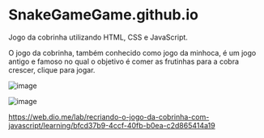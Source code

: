 # SnakeGameGame.github.io
Jogo da cobrinha utilizando HTML, CSS e JavaScript.


O jogo da cobrinha, também conhecido como jogo da minhoca, é um jogo antigo e famoso no qual o objetivo é comer as frutinhas para a cobra crescer, clique para jogar.

![image](https://user-images.githubusercontent.com/91574553/170878180-8d799b70-5194-4eb6-af2f-d3017e282286.png)

![image](https://user-images.githubusercontent.com/91574553/167202644-d5bdab41-d7ef-4201-91f6-6c45a18718ee.png)






https://web.dio.me/lab/recriando-o-jogo-da-cobrinha-com-javascript/learning/bfcd37b9-4ccf-40fb-b0ea-c2d865414a19
